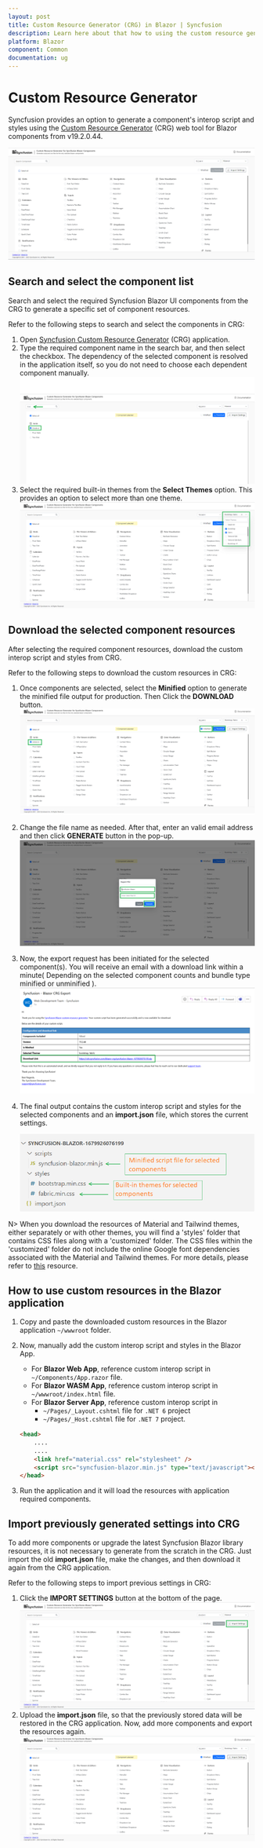 ```yaml
---
layout: post
title: Custom Resource Generator (CRG) in Blazor | Syncfusion
description: Learn here about that how to using the custom resource generator in the Syncfusion Blazor Components
platform: Blazor
component: Common
documentation: ug
---
```


# Custom Resource Generator

Syncfusion provides an option to generate a component's interop script and styles using the [Custom Resource Generator](https://blazor.syncfusion.com/crg/) (CRG) web tool for Blazor components from v19.2.0.44.

![Custom resource generator preview for Blazor](images/custom-resource-generator-preview.png)

## Search and select the component list

Search and select the required Syncfusion Blazor UI components from the CRG to generate a specific set of component resources.

Refer to the following steps to search and select the components in CRG:

1. Open [Syncfusion Custom Resource Generator](https://blazor.syncfusion.com/crg/) (CRG) application.
2. Type the required component name in the search bar, and then select the checkbox. The dependency of the selected component is resolved in the application itself, so you do not need to choose each dependent component manually.
![Search and select Syncfusion Blazor UI components](images/search-non-injectable.png)
3. Select the required built-in themes from the **Select Themes** option. This provides an option to select more than one theme.
![Select the built-in themes in Blazor](images/select-inbuilt-themes.png)

## Download the selected component resources

After selecting the required component resources, download the custom interop script and styles from CRG.

Refer to the following steps to download the custom resources in CRG:

1. Once components are selected, select the **Minified** option to generate the minified file output for production. Then Click the **DOWNLOAD** button.
![Download option in Blazor](images/download-option.png)
2. Change the file name as needed. After that, enter an valid email address and then click **GENERATE** button in the pop-up.
![Export popup for generation custom resources](images/export-popup.png)
3. Now, the export request has been initiated for the selected component(s). You will receive an email with a download link within a minute( Depending on the selected component counts and bundle type minified or unminified ).
![Blazor Bundle custom resources](images/mail-with-download-link.png)
4. The final output contains the custom interop script and styles for the selected components and an **import.json** file, which stores the current settings.

   ![Final output of customized resources in Blazor](images/customized-resources.png)

N> When you download the resources of Material and Tailwind themes, either separately or with other themes, you will find a 'styles' folder that contains CSS files along with a 'customized' folder. The CSS files within the 'customized' folder do not include the online Google font dependencies associated with the Material and Tailwind themes. For more details, please refer to [this](https://blazor.syncfusion.com/documentation/appearance/themes#render-syncfusion-components-in-offline-with-material-and-tailwind-themes) resource.

## How to use custom resources in the Blazor application

1. Copy and paste the downloaded custom resources in the Blazor application `~/wwwroot` folder.
2. Now, manually add the custom interop script and styles in the Blazor App.
    * For **Blazor Web App**, reference custom interop script in `~/Components/App.razor` file.
    * For **Blazor WASM App**, reference custom interop script in `~/wwwroot/index.html` file.
    * For **Blazor Server App**, reference custom interop script in
        * `~/Pages/_Layout.cshtml` file for `.NET 6` project
        * `~/Pages/_Host.cshtml` file for `.NET 7` project.

    ```html
    <head>
        ....
        ....
        <link href="material.css" rel="stylesheet" />
        <script src="syncfusion-blazor.min.js" type="text/javascript"></script>
    </head>
    ```
3. Run the application and it will load the resources with application required components.

## Import previously generated settings into CRG

To add more components or upgrade the latest Syncfusion Blazor library resources, it is not necessary to generate from the scratch in the CRG. Just import the old **import.json** file, make the changes, and then download it again from the CRG application.

Refer to the following steps to import previous settings in CRG:

1. Click the **IMPORT SETTINGS** button at the bottom of the page.
![Import option in CRG](images/import-option.png)
2. Upload the **import.json** file, so that the previously stored data will be restored in the CRG application. Now, add more components and export the resources again.
![blazor Previous changes restored](images/previous-changes-restored.png)

